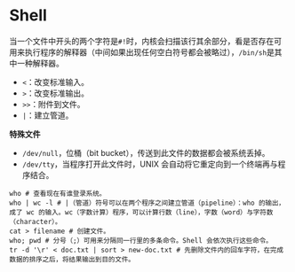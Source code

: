 # Shell

当一个文件中开头的两个字符是`#!`时，内核会扫描该行其余部分，看是否存在可用来执行程序的解释器（中间如果出现任何空白符号都会被略过），`/bin/sh`是其中一种解释器。

- `<`：改变标准输入。
- `>`：改变标准输出。
- `>>`：附件到文件。
- `|`：建立管道。

**特殊文件**

- `/dev/null`，位桶（bit bucket），传送到此文件的数据都会被系统丢掉。
- `/dev/tty`，当程序打开此文件时，UNIX 会自动将它重定向到一个终端再与程序结合。

```shell
who # 查看现在有谁登录系统。
who | wc -l # |（管道）符号可以在两个程序之间建立管道（pipeline）：who 的输出，成了 wc 的输入。wc（字数计算）程序，可以计算行数（line），字数（word）与字符数（character）。
cat > filename # 创建文件。
who; pwd # 分号（;）可用来分隔同一行里的多条命令。Shell 会依次执行这些命令。
tr -d '\r' < doc.txt | sort > new-doc.txt # 先删除文件内的回车字符，在完成数据的排序之后，将结果输出到目的文件。
```


